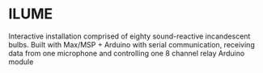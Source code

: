 # ILUME
Interactive installation comprised of eighty sound-reactive incandescent bulbs.
Built with Max/MSP + Arduino with serial communication, receiving data from one microphone and controlling one 8 channel relay Arduino module 
